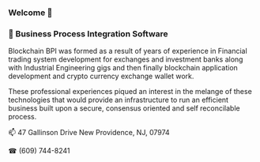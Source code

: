 ### Welcome 👋

### 🤔 Business Process Integration Software


<!--
**blockchainbpi/BlockchainBPI** is a ✨ _special_ ✨ repository because its `README.md` (this file) appears on your GitHub profile.

Here are some ideas to get you started:

- 🔭 I’m currently working on ...
- 🌱 I’m currently learning ...
- 👯 I’m looking to collaborate on ...
- 🤔 I’m looking for help with ...
- 💬 Ask me about ...
- 📫 How to reach me: ...
- 😄 Pronouns: ...
- ⚡ Fun fact: ...
-->

<p>Blockchain BPI was formed as a result of years of experience in Financial trading system development for exchanges and investment banks along with Industrial Engineering gigs and then finally blockchain application development and crypto currency exchange wallet work.</p>
<!-- /wp:paragraph -->

<p>These professional experiences piqued an interest in the melange of these technologies that would provide an infrastructure to run an efficient business built upon a secure, consensus oriented and self reconcilable process.</p>
<!-- /wp:paragraph -->


📫 47 Gallinson Drive 
   New Providence, NJ, 07974 

☎ (609) 744-8241
